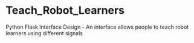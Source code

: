 # Teach_Robot_Learners
Python Flask Interface Design - An interface allows people to teach robot learners using different signals
